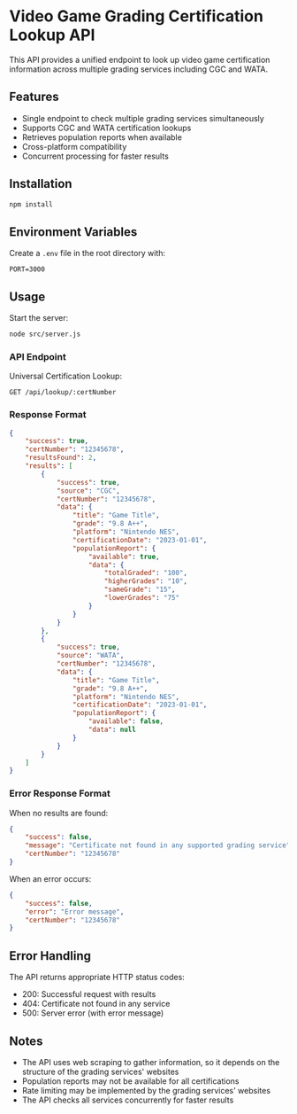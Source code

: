 # Video Game Grading Certification Lookup API

This API provides a unified endpoint to look up video game certification information across multiple grading services including CGC and WATA.

## Features

- Single endpoint to check multiple grading services simultaneously
- Supports CGC and WATA certification lookups
- Retrieves population reports when available
- Cross-platform compatibility
- Concurrent processing for faster results

## Installation

```bash
npm install
```

## Environment Variables

Create a `.env` file in the root directory with:

```
PORT=3000
```

## Usage

Start the server:

```bash
node src/server.js
```

### API Endpoint

Universal Certification Lookup:
```
GET /api/lookup/:certNumber
```

### Response Format

```json
{
    "success": true,
    "certNumber": "12345678",
    "resultsFound": 2,
    "results": [
        {
            "success": true,
            "source": "CGC",
            "certNumber": "12345678",
            "data": {
                "title": "Game Title",
                "grade": "9.8 A++",
                "platform": "Nintendo NES",
                "certificationDate": "2023-01-01",
                "populationReport": {
                    "available": true,
                    "data": {
                        "totalGraded": "100",
                        "higherGrades": "10",
                        "sameGrade": "15",
                        "lowerGrades": "75"
                    }
                }
            }
        },
        {
            "success": true,
            "source": "WATA",
            "certNumber": "12345678",
            "data": {
                "title": "Game Title",
                "grade": "9.8 A++",
                "platform": "Nintendo NES",
                "certificationDate": "2023-01-01",
                "populationReport": {
                    "available": false,
                    "data": null
                }
            }
        }
    ]
}
```

### Error Response Format

When no results are found:
```json
{
    "success": false,
    "message": "Certificate not found in any supported grading service",
    "certNumber": "12345678"
}
```

When an error occurs:
```json
{
    "success": false,
    "error": "Error message",
    "certNumber": "12345678"
}
```

## Error Handling

The API returns appropriate HTTP status codes:
- 200: Successful request with results
- 404: Certificate not found in any service
- 500: Server error (with error message)

## Notes

- The API uses web scraping to gather information, so it depends on the structure of the grading services' websites
- Population reports may not be available for all certifications
- Rate limiting may be implemented by the grading services' websites
- The API checks all services concurrently for faster results 